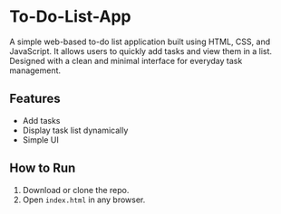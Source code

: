 # To-Do-List-App
A simple web-based to-do list application built using HTML, CSS, and JavaScript. It allows users to quickly add tasks and view them in a list. Designed with a clean and minimal interface for everyday task management.


## Features
- Add tasks
- Display task list dynamically
- Simple UI

## How to Run
1. Download or clone the repo.
2. Open `index.html` in any browser.
